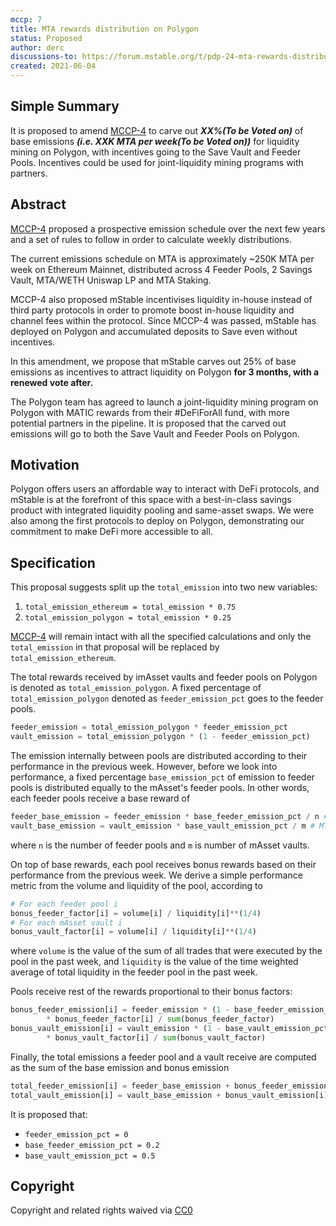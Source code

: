 ```yaml
---
mccp: 7
title: MTA rewards distribution on Polygon
status: Proposed
author: derc
discussions-to: https://forum.mstable.org/t/pdp-24-mta-rewards-distribution-on-polygon/503
created: 2021-06-04
---
```



## Simple Summary

It is proposed to amend [MCCP-4](../MCCP/mccp-4) to carve out ***XX%(To be Voted on)*** of base emissions ***(i.e. XXK MTA per week(To be Voted on))*** for liquidity mining on Polygon, with incentives going to the Save Vault and Feeder Pools. Incentives could be used for joint-liquidity mining programs with partners.


## Abstract

[MCCP-4](../MCCP/mccp-4) proposed a prospective emission schedule over the next few years and a set of rules to follow in order to calculate weekly distributions.

The current emissions schedule on MTA is approximately ~250K MTA per week on Ethereum Mainnet, distributed across 4 Feeder Pools, 2 Savings Vault, MTA/WETH Uniswap LP and MTA Staking. 

MCCP-4 also proposed mStable incentivises liquidity in-house instead of third party protocols in order to promote boost in-house liquidity and channel fees within the protocol. Since MCCP-4 was passed, mStable has deployed on Polygon and accumulated deposits to Save even without incentives. 

In this amendment, we propose that mStable carves out 25% of base emissions as incentives to attract liquidity on Polygon **for 3 months, with a renewed vote after.**

The Polygon team has agreed to launch a joint-liquidity mining program on Polygon with MATIC rewards from their #DeFiForAll fund, with more potential partners in the pipeline. It is proposed that the carved out emissions will go to both the Save Vault and Feeder Pools on Polygon.


## Motivation

Polygon offers users an affordable way to interact with DeFi protocols, and mStable is at the forefront of this space with a best-in-class savings product with integrated liquidity pooling and same-asset swaps. We were also among the first protocols to deploy on Polygon, demonstrating our commitment to make DeFi more accessible to all.


## Specification

This proposal suggests split up the `total_emission` into two new variables:

1. `total_emission_ethereum = total_emission * 0.75` 
2. `total_emission_polygon = total_emission * 0.25` 

[MCCP-4](../MCCP/mccp-4) will remain intact with all the specified calculations and only the `total_emission` in that proposal will be replaced by `total_emission_ethereum`.

The total rewards received by imAsset vaults and feeder pools on Polygon is denoted as `total_emission_polygon`. A fixed percentage of `total_emission_polygon` denoted as `feeder_emission_pct` goes to the feeder pools.

```python
feeder_emission = total_emission_polygon * feeder_emission_pct
vault_emission = total_emission_polygon * (1 - feeder_emission_pct)
```

The emission internally between pools are distributed according to their performance in the previous week. However, before we look into performance, a fixed percentage `base_emission_pct` of emission to feeder pools is distributed equally to the mAsset's feeder pools. In other words, each feeder pools receive a base reward of

```python
feeder_base_emission = feeder_emission * base_feeder_emission_pct / n # MTA
vault_base_emission = vault_emission * base_vault_emission_pct / m # MTA
```

where `n` is the number of feeder pools and `m` is number of mAsset vaults.

On top of base rewards, each pool receives bonus rewards based on their performance from the previous week. We derive a simple performance metric from the volume and liquidity of the pool, according to

```python
# For each feeder pool i
bonus_feeder_factor[i] = volume[i] / liquidity[i]**(1/4)
# For each mAsset vault i
bonus_vault_factor[i] = volume[i] / liquidity[i]**(1/4)
```

where `volume` is the value of the sum of all trades that were executed by the pool in the past week, and `liquidity` is the value of the time weighted average of total liquidity in the feeder pool in the past week.

Pools receive rest of the rewards proportional to their bonus factors:

```python
bonus_feeder_emission[i] = feeder_emission * (1 - base_feeder_emission_pct) \
        * bonus_feeder_factor[i] / sum(bonus_feeder_factor)
bonus_vault_emission[i] = vault_emission * (1 - base_vault_emission_pct) \
        * bonus_vault_factor[i] / sum(bonus_vault_factor)
```

Finally, the total emissions a feeder pool and a vault receive are computed as the sum of the base emission and bonus emission

```python
total_feeder_emission[i] = feeder_base_emission + bonus_feeder_emission[i]
total_vault_emission[i] = vault_base_emission + bonus_vault_emission[i]
```

It is proposed that:

- `feeder_emission_pct = 0`
- `base_feeder_emission_pct = 0.2`
- `base_vault_emission_pct = 0.5`


## Copyright

Copyright and related rights waived via [CC0](https://creativecommons.org/publicdomain/zero/1.0/)
